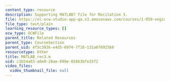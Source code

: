 ```yaml
---
content_type: resource
description: Supporting MATLAB? file for Recitation 3.
file: https://ol-ocw-studio-app-qa.s3.amazonaws.com/courses/1-050-engineering-mechanics-i-fall-2007/c1b54a03a8e026ae899e01663bfe33f2_MATLAB_rec3.m
file_type: text/plain
learning_resource_types: []
ocw_type: OCWFile
parent_title: Related Resources
parent_type: CourseSection
parent_uid: 4f5c3926-e4d5-6974-7f16-131a6f692568
resourcetype: Other
title: MATLAB_rec3.m
uid: c1b54a03-a8e0-26ae-899e-01663bfe33f2
video_files:
  video_thumbnail_file: null
---
```

